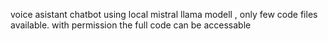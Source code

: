 voice asistant chatbot using local mistral llama modell , only few code files available.
with permission the full code can be accessable
